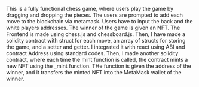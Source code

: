 This is a fully functional chess game, where users play the game by dragging and dropping the pieces. The users are prompted to add each move to the blockchain via metamask.
Users have to input the back and the white players addresses. The winner of the game is given an NFT.
The Frontend is made using chess.js and chessboard.js. Then, I have made a solidity contract with struct for each move, an array of structs for storing the game, and a setter and getter. I integrated it with react using ABI and contract Address using standard codes. Then, I made another solidity contract, where each time the mint function is called, the contract mints a new NFT using the _mint function. THe function is given the address of the winner, and it transfers the minted NFT into the MetaMask wallet of the winner.
